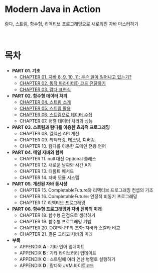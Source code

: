 # 	Modern Java in Action

람다, 스트림, 함수형, 리액티브 프로그래밍으로 새로워진 자바 마스터하기

<br>

# 목차

* **PART 01. 기초**
  - [CHAPTER 01. 자바 8, 9, 10, 11: 무슨 일이 일어나고 있는가?](https://github.com/LeeSM0518/modern-java/tree/master/src/chapter01)
  - [CHAPTER 02. 동작 파라미터화 코드 전달하기](https://github.com/LeeSM0518/modern-java/tree/master/src/chapter02)
  - [CHAPTER 03. 람다 표현식](https://github.com/LeeSM0518/modern-java/tree/master/src/chapter03)
* **PART 02. 함수형 데이터 처리** 
  * [CHAPTER 04. 스트림 소개](https://github.com/LeeSM0518/modern-java/tree/master/src/chapter04)
  * [CHAPTER 05. 스트림 활용](https://github.com/LeeSM0518/modern-java/tree/master/src/chapter05)
  * [CHAPTER 06. 스트림으로 데이터 수집](https://github.com/LeeSM0518/modern-java/tree/master/src/chapter06)
  * CHAPTER 07. 병렬 데이터 처리와 성능
* **PART 03. 스트림과 람다를 이용한 효과적 프로그래밍**
  * CHAPTER 08. 컬렉션 API 개선
  * CHAPTER 09. 리팩터링, 테스팅, 디버깅
  * CHAPTER 10. 람다를 이용한 도메인 전용 언어
* **PART 04. 매일 자바와 함께**
  * CHAPTER 11. null 대신 Optional 클래스
  * CHAPTER 12. 새로운 날짜와 시간 API
  * CHAPTER 13. 디폴트 메서드
  * CHAPTER 14. 자바 모듈 시스템
* **PART 05. 개선된 자바 동시성**
  * CHAPTER 15. CompletableFuture와 리액티브 프로그래밍 컨셉의 기초
  * CHAPTER 16. CompletableFuture: 안정적 비동기 프로그래밍
  * CHAPTER 17. 리액티브 프로그래밍
* **PART 06. 함수형 프로그래밍과 자바 진화의 미래**
  * CHAPTER 18. 함수형 관점으로 생각하기
  * CHAPTER 19. 함수형 프로그래밍 기법
  * CHAPTER 20. OOP와 FP의 조화: 자바와 스칼라 비교
  * CHAPTER 21. 결론 그리고 자바의 미래
* **부록**
  * APPENDIX **A** : 기타 언어 업데이트
  * APPENDIX **B** : 기타 라이브러리 업데이트
  * APPENDIX **C** : 스트림에 여러 연산 병렬로 실행하기
  * APPENDIX **D** : 람다와 JVM 바이트코드
